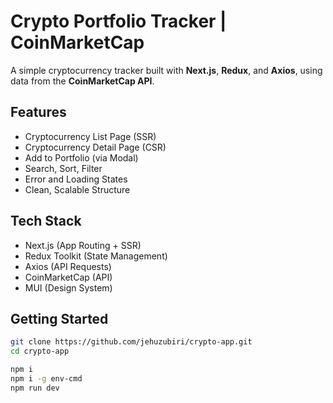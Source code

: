 # Crypto Portfolio Tracker | CoinMarketCap

A simple cryptocurrency tracker built with **Next.js**, **Redux**, and **Axios**, using data from the **CoinMarketCap API**.

## Features

- Cryptocurrency List Page (SSR)
- Cryptocurrency Detail Page (CSR)
- Add to Portfolio (via Modal)
- Search, Sort, Filter
- Error and Loading States
- Clean, Scalable Structure

## Tech Stack

- Next.js (App Routing + SSR)
- Redux Toolkit (State Management)
- Axios (API Requests)
- CoinMarketCap (API)
- MUI (Design System)

## Getting Started

```bash
git clone https://github.com/jehuzubiri/crypto-app.git
cd crypto-app

npm i
npm i -g env-cmd
npm run dev
```
